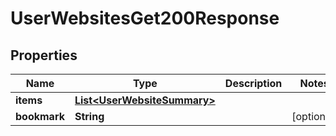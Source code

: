 

# UserWebsitesGet200Response


## Properties

| Name | Type | Description | Notes |
|------------ | ------------- | ------------- | -------------|
|**items** | [**List&lt;UserWebsiteSummary&gt;**](UserWebsiteSummary.md) |  |  |
|**bookmark** | **String** |  |  [optional] |



